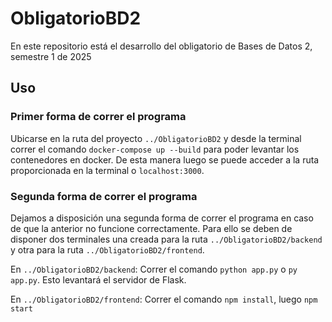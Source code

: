 # ObligatorioBD2

En este repositorio está el desarrollo del obligatorio de Bases de Datos 2, semestre 1 de 2025

## Uso

### Primer forma de correr el programa
Ubicarse en la ruta del proyecto ```../ObligatorioBD2``` y desde la terminal correr el comando ```docker-compose up --build``` para poder levantar los contenedores en docker. De esta manera luego se puede acceder a la ruta proporcionada en la terminal o ```localhost:3000```.

### Segunda forma de correr el programa
Dejamos a disposición una segunda forma de correr el programa en caso de que la anterior no funcione correctamente.
Para ello se deben de disponer dos terminales una creada para la ruta ```../ObligatorioBD2/backend``` y otra para la ruta ```../ObligatorioBD2/frontend```.

En ```../ObligatorioBD2/backend```:
Correr el comando ```python app.py``` o ```py app.py```. Esto levantará el servidor de Flask.

En ```../ObligatorioBD2/frontend```:
Correr el comando ```npm install```, luego ```npm start```
